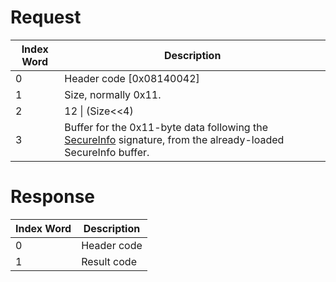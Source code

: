 # Request

| Index Word | Description                                                                                                                                        |
|------------|----------------------------------------------------------------------------------------------------------------------------------------------------|
| 0          | Header code \[0x08140042\]                                                                                                                         |
| 1          | Size, normally 0x11.                                                                                                                               |
| 2          | 12 \| (Size\<\<4)                                                                                                                                  |
| 3          | Buffer for the 0x11-byte data following the [SecureInfo](Nandrw/sys/SecureInfo_A "wikilink") signature, from the already-loaded SecureInfo buffer. |

# Response

| Index Word | Description |
|------------|-------------|
| 0          | Header code |
| 1          | Result code |